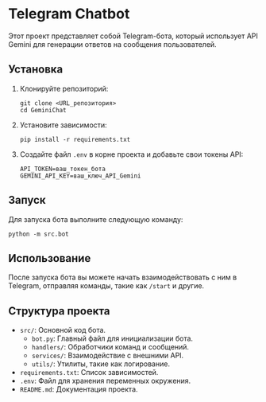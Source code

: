 # Telegram Chatbot

Этот проект представляет собой Telegram-бота, который использует API Gemini для генерации ответов на сообщения пользователей.

## Установка

1. Клонируйте репозиторий:

   ```
   git clone <URL_репозитория>
   cd GeminiChat
   ```

2. Установите зависимости:

   ```
   pip install -r requirements.txt
   ```

3. Создайте файл `.env` в корне проекта и добавьте свои токены API:

   ```
   API_TOKEN=ваш_токен_бота
   GEMINI_API_KEY=ваш_ключ_API_Gemini
   ```

## Запуск

Для запуска бота выполните следующую команду:

```
python -m src.bot
```

## Использование

После запуска бота вы можете начать взаимодействовать с ним в Telegram, отправляя команды, такие как `/start` и другие.

## Структура проекта

- `src/`: Основной код бота.
  - `bot.py`: Главный файл для инициализации бота.
  - `handlers/`: Обработчики команд и сообщений.
  - `services/`: Взаимодействие с внешними API.
  - `utils/`: Утилиты, такие как логирование.
- `requirements.txt`: Список зависимостей.
- `.env`: Файл для хранения переменных окружения.
- `README.md`: Документация проекта.
